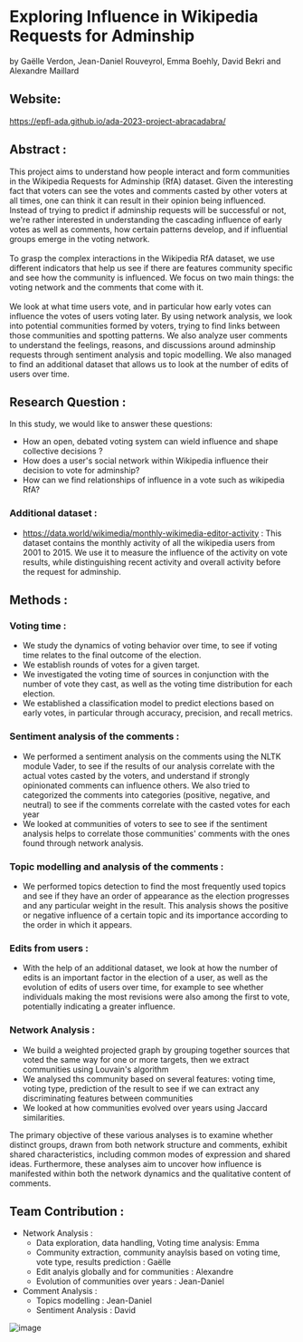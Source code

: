 # Exploring Influence in Wikipedia Requests for Adminship
by Gaëlle Verdon, Jean-Daniel Rouveyrol, Emma Boehly, David Bekri and Alexandre Maillard

## Website:
https://epfl-ada.github.io/ada-2023-project-abracadabra/

## Abstract : 
This project aims to understand how people interact and form communities in the Wikipedia Requests for Adminship (RfA) dataset. Given the interesting fact that voters can see the votes and comments casted by other voters at all times, one can think it can result in their opinion being influenced. Instead of trying to predict if adminship requests will be successful or not, we're rather interested in understanding the cascading influence of early votes as well as comments, how certain patterns develop, and if influential groups emerge in the voting network.\
\
To grasp the complex interactions in the Wikipedia RfA dataset, we use different indicators that help us see if there are features community specific and see how the community is influenced. We focus on two main things: the voting network and the comments that come with it.\
\
We look at what time users vote, and in particular how early votes can influence the votes of users voting later. By using network analysis, we look into potential communities formed by voters, trying to find links between those communities and spotting patterns. We also analyze user comments to understand the feelings, reasons, and discussions around adminship requests through sentiment analysis and topic modelling. We also managed to find an additional dataset that allows us to look at the number of edits of users over time.


## Research Question :
In this study, we would like to answer these questions:
- How an open, debated voting system can wield influence and shape collective decisions ? 
- How does a user's social network within Wikipedia influence their decision to vote for adminship?
- How can we find relationships of influence in a vote such as wikipedia RfA?

### Additional dataset :
- https://data.world/wikimedia/monthly-wikimedia-editor-activity : This dataset contains the monthly activity of all the wikipedia users from 2001 to 2015. We use it to measure the influence of the activity on vote results, while distinguishing recent activity and overall activity before the request for adminship.

## Methods :

### Voting time :
- We study the dynamics of voting behavior over time, to see if voting time relates to the final outcome of the election.
- We establish rounds of votes for a given target.
- We investigated the voting time of sources in conjunction with the number of vote they cast, as well as the voting time distribution for each election.
- We established a classification model to predict elections based on early votes, in particular through accuracy, precision, and recall metrics.


### Sentiment analysis of the comments :
- We performed a sentiment analysis on the comments using the NLTK module Vader, to see if the results of our analysis correlate with the actual votes casted by the voters, and understand if strongly opinionated comments can influence others. We also tried to categorized the comments into categories (positive, negative, and neutral) to see if the comments correlate with the casted votes for each year
- We looked at communities of voters to see to see if the sentiment analysis helps to correlate those communities' comments with the ones found through network analysis.


### Topic modelling and analysis of the comments :
- We performed topics detection to find the most frequently used topics and see if they have an order of appearance as the election progresses and any particular weight in the result. This analysis shows the positive or negative influence of a certain topic and its importance according to the order in which it appears. 

  
### Edits from users :
- With the help of an additional dataset, we look at how the number of edits is an important factor in the election of a user, as well as the evolution of edits of users over time, for example to see whether individuals making the most revisions were also among the first to vote, potentially indicating a greater influence.


### Network Analysis : 
- We build a weighted projected graph by grouping together sources that voted the same way for one or more targets, then we extract communities using Louvain's algorithm
- We analysed ths community based on several features: voting time, voting type, prediction of the result to see if we can extract any discriminating features between communities
- We looked at how communities evolved over years using Jaccard similarities. 


The primary objective of these various analyses is to examine whether distinct groups, drawn from both network structure and comments, exhibit shared characteristics, including common modes of expression and shared ideas. Furthermore, these analyses aim to uncover how influence is manifested within both the network dynamics and the qualitative content of comments.


## Team Contribution : 
- Network Analysis :
  - Data exploration, data handling, Voting time analysis: Emma
  - Community extraction, community anaylsis based on voting time, vote type, results prediction : Gaëlle
  - Edit analyis globally and for communities : Alexandre
  - Evolution of communities over years : Jean-Daniel
- Comment Analysis :
  - Topics modelling : Jean-Daniel
  - Sentiment Analysis : David
  
![image](https://github.com/epfl-ada/ada-2023-project-abracadabra/assets/93824789/118b116e-9b0c-49b8-a74c-86e282dca238)
